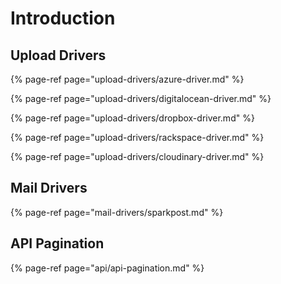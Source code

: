 # Introduction

## Upload Drivers

{% page-ref page="upload-drivers/azure-driver.md" %}

{% page-ref page="upload-drivers/digitalocean-driver.md" %}

{% page-ref page="upload-drivers/dropbox-driver.md" %}

{% page-ref page="upload-drivers/rackspace-driver.md" %}

{% page-ref page="upload-drivers/cloudinary-driver.md" %}

## Mail Drivers

{% page-ref page="mail-drivers/sparkpost.md" %}

## API Pagination

{% page-ref page="api/api-pagination.md" %}
